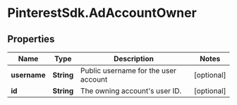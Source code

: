 # PinterestSdk.AdAccountOwner

## Properties

Name | Type | Description | Notes
------------ | ------------- | ------------- | -------------
**username** | **String** | Public username for the user account | [optional] 
**id** | **String** | The owning account&#39;s user ID. | [optional] 


